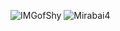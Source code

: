 ![IMGofShy](https://user-images.githubusercontent.com/60791313/153122551-03587466-723b-4bae-b2d8-3ba2aea918f3.jpg)
![Mirabai4](https://user-images.githubusercontent.com/60791313/153122898-74c134d5-fded-43c6-bf00-1742d85e4a4e.jpg)
